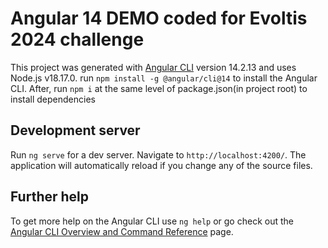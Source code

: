# Angular 14 DEMO coded for Evoltis 2024 challenge

This project was generated with [Angular CLI](https://github.com/angular/angular-cli) version 14.2.13 and uses Node.js v18.17.0.
run `npm install -g @angular/cli@14` to install the Angular CLI. After, run `npm i` at the same level of package.json(in project root) to install dependencies


## Development server

Run `ng serve` for a dev server. Navigate to `http://localhost:4200/`. The application will automatically reload if you change any of the source files.


## Further help

To get more help on the Angular CLI use `ng help` or go check out the [Angular CLI Overview and Command Reference](https://angular.io/cli) page.


